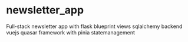 # newsletter_app
Full-stack  newsletter app with flask blueprint views sqlalchemy backend  vuejs quasar framework with pinia statemanagement
